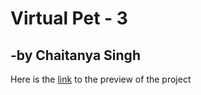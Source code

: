 # Virtual Pet - 3
## -by Chaitanya Singh
Here is the [link](https://chaitanyasingh11.github.io/Virtual-Pet-3/) to the preview of the project